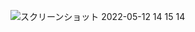 ![スクリーンショット 2022-05-12 14 15 14](https://user-images.githubusercontent.com/89673010/167996980-2a7ba361-89fd-49e6-81e6-48ecd6e7bacf.png)
